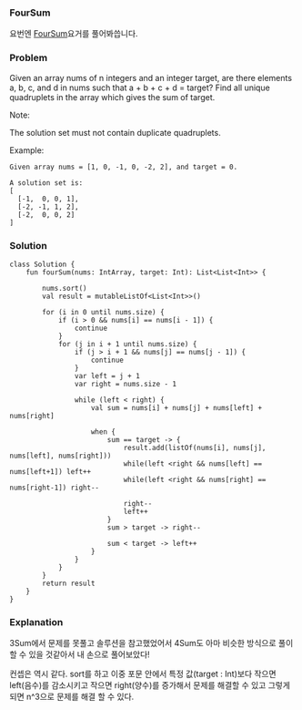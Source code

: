 ### FourSum

요번엔 [FourSum](https://leetcode.com/problems/4sum/)요거를 풀어봐씁니다.

### Problem
Given an array nums of n integers and an integer target, are there elements a, b, c, and d in nums such that a + b + c + d = target? Find all unique quadruplets in the array which gives the sum of target.

Note:

The solution set must not contain duplicate quadruplets.

Example:

```
Given array nums = [1, 0, -1, 0, -2, 2], and target = 0.

A solution set is:
[
  [-1,  0, 0, 1],
  [-2, -1, 1, 2],
  [-2,  0, 0, 2]
]

```

### Solution

```
class Solution {
    fun fourSum(nums: IntArray, target: Int): List<List<Int>> {

        nums.sort()
        val result = mutableListOf<List<Int>>()

        for (i in 0 until nums.size) {
            if (i > 0 && nums[i] == nums[i - 1]) {
                continue
            }
            for (j in i + 1 until nums.size) {
                if (j > i + 1 && nums[j] == nums[j - 1]) {
                    continue
                }
                var left = j + 1
                var right = nums.size - 1

                while (left < right) {
                    val sum = nums[i] + nums[j] + nums[left] + nums[right]

                    when {
                        sum == target -> {
                            result.add(listOf(nums[i], nums[j], nums[left], nums[right]))
                            while(left <right && nums[left] == nums[left+1]) left++
                            while(left <right && nums[right] == nums[right-1]) right--

                            right--
                            left++
                        }
                        sum > target -> right--

                        sum < target -> left++
                    }
                }
            }
        }
        return result
    }
}
```

### Explanation

3Sum에서 문제를 못풀고 솔루션을 참고했었어서 4Sum도 아마 비슷한 방식으로 풀이할 수 있을 것같아서 내 손으로 풀어보았다!

컨셉은 역시 같다. sort를 하고 이중 포문 안에서 특정 값(target : Int)보다 작으면 left(음수)를 감소시키고 작으면 right(양수)를 증가해서 문제를 해결할 수 있고 그렇게 되면 n^3으로 문제를 해결 할 수 있다.